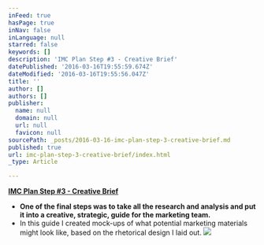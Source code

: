```yaml
---
inFeed: true
hasPage: true
inNav: false
inLanguage: null
starred: false
keywords: []
description: 'IMC Plan Step #3 - Creative Brief'
datePublished: '2016-03-16T19:55:59.674Z'
dateModified: '2016-03-16T19:55:56.047Z'
title: ''
author: []
authors: []
publisher:
  name: null
  domain: null
  url: null
  favicon: null
sourcePath: _posts/2016-03-16-imc-plan-step-3-creative-brief.md
published: true
url: imc-plan-step-3-creative-brief/index.html
_type: Article

---
```

**[IMC Plan Step \#3 - Creative Brief][0]**

* **One of the final steps was to take all the research and analysis and put it into a creative, strategic, guide for the marketing team.**
* In this guide I created mock-ups of what potential marketing materials might look like, based on the rhetorical design I laid out.
![](https://the-grid-user-content.s3-us-west-2.amazonaws.com/0f6778e2-241c-4a85-9449-0c01d4957d79.png)

[0]: https://drive.google.com/file/d/0B_3Bn2B5HlnMeV9vZndVU1FHTzQ/view?usp=sharing